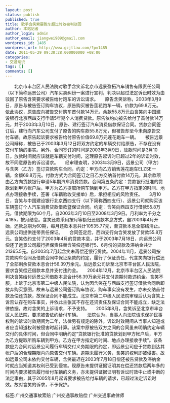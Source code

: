 ```yaml
---
layout: post
status: publish
published: true
title: 歌手含笑索要跑车超过时效被判驳回
author: 本站记者
author_login: admin
author_email: jiangwei909@gmail.com
wordpress_id: 1485
wordpress_url: http://www.gzjtlaw.com/?p=1485
date: 2011-05-29 09:30:28.000000000 +08:00
categories:
- 交通常识
tags: []
comments: []
---
```

　　北京市丰台区人民法院对歌手含笑诉北京市远景盈拓汽车销售有限责任公司（以下简称远景公司）汽车买卖纠纷一案进行宣判，判决以超过法定诉讼时效为由驳回了原告含笑要求被告给付跑车的诉讼请求。　　原告含笑诉称，2003年3月9日，原告与被告签订购车协议，原告购买被告莲花跑车一辆，价款为69.8万元。依此协议，原告应向被告交付购车首付款14万元，余款55.8万元由含笑向中国建设银行北京西四支行申请5年期个人消费贷款。原告依约向被告给付了首付款14万元，并于2003年3月10日，原告、建行签订汽车消费借款保证合同。贷款合同签订后，建行向汽车公司支付了原告的购车款55.8万元，但被告却至今未向原告交付车辆。故原告起诉要求被告给付原告价值69.8万元莲花跑车一辆。　　被告远景公司辩称，被告已于2003年3月12日将双方约定的车辆交付给原告，不存在没有交付车辆的事实。另外，合同签订的时间是2003年3月9日，放款时间是3月10日。放款时间就应该就是车辆交付时间，这理原告起诉时已超过2年的诉讼时效，故不同意原告的诉讼请求。　　经审理查明，2003年3月9日，远景公司（甲方）与含笑（乙方）签订贷款购车合同。约定：甲方向乙方销售莲花跑车ELZSE一辆，金额69.8万元。付款方式为合同签订之日乙方交纳首付款14万元，其余款项由乙方向贷款银行申请5年期汽车消费贷款。合同第五条约定：贷款银行批准的贷款划到甲方帐户后，甲方为乙方提取所购车辆到甲方。乙方在甲方指定的时间、地点办理接收手续，签署《车辆验收交接单》后，承担相应的风险责任。　　3月10日，含笑与中国建设银行北京西四支行（以下简称西四支行）、远景公司就购买该车辆签订个人汽车消费贷款借款暨保证合同。约定：含笑向西四支行借款55.8万元，借款期限为60个月。自2003年3月10日至2008年3月9日。月利率为千分之4.185，按月结息。含笑还款采用按月等额归还借款本息方式，自2003年4月开始，还款总期为60期，每月还款本息共计10535.77元，至贷款本息全部结清止。远景公司提供连带责任保证。　　合同签定后，西四支行向含笑发放了贷款55.8万元。含笑依约支付了2003年4月的贷款本息，并于2003年7月18日，向远景公司偿还了远景公司履行担保责任替含笑偿还银行5、6月份的贷款及滞纳金共计21365.5元。自2003年7月起含笑未再偿还银行贷款。2004年11月，远景公司按贷款购车合同及借款合同中保证条款的约定，履行了保证责任，代含笑向银行偿还了全部剩余贷款本息合计56.39万余元。后远景公司诉至北京市丰台区人民法院，要求含笑偿还借款本息并支付违约金。　　2004年12月，北京市丰台区人民法院判决含笑给付远景公司借款本息合计56.39万余元并支付逾期付款违约金。含笑不服，上诉于北京市第二中级人民法院，认为因含笑在与西四支行签订借款合同后即放弃购买意图，故未与远景公司签订购车协议，购车事实没有发生，亦未交纳首付款及偿还贷款，故保证合同不能成立。北京市第二中级人民法院审理后认为含笑上诉否认存在购车事实，并依此主张其不存在还贷责任及保证合同不能成立，缺乏法律依据，故对含笑的上诉请求，不予支持。　　2005年8月，含笑诉至北京市丰台区人民法院，要求被告依约给付车辆。　　法院认为，当事人向法院请求保护民事权利的诉讼时效期间为二年，法律另有规定的除外。诉讼时效期间从当事人知道或者应当知道权利被侵害时起计算。该案中原被告双方之间的合同虽未明确约定车辆交付的具体时间，但合同中明确约定&ldquo;贷款银行批准的贷款划到甲方帐户后，甲方为乙方提取所购车辆到甲方。乙方在甲方指定的时间、地点办理接收手续&rdquo;。该条款应为合同对远景公司履行车辆交付义务期限的约定，即远景公司应于贷款到达其帐户后的合理期限内向原告交付车辆。逾期未履行义务，含笑的权利即被侵害。故如远景公司未依约交付车辆，含笑最迟在2003年7月18日偿还被告贷款及滞纳金时就应当知道其权利已受到侵害。现原告未提供证据证明其在偿还贷款后两年多的时间内要求被告履行给付车辆的义务，亦未提供证据证明有诉讼时效中止或中断的法定事由，其于2005年8月起诉要求被告给付车辆的请求，已超过法定诉讼时效。故对含笑的诉求，不予保护。标签:广州交通事故索赔 广州交通事故赔偿 广州交通事故律师
